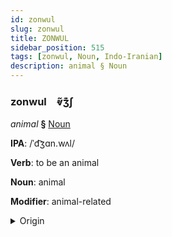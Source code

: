 ```yaml
---
id: zonwul
slug: zonwul
title: ZONWUL
sidebar_position: 515
tags: [zonwul, Noun, Indo-Iranian]
description: animal § Noun
---
```


### zonwul&emsp;<span kind="abugida">ⱴ̃ʒ͊ʃ</span>

*animal* **§** [Noun](../../tags/Noun)

**IPA**: /ˈd͡ʒɑn.wʌl/

**Verb**: to be an animal

**Noun**: animal

**Modifier**: animal-related

<details>
    <summary>Origin</summary>
    Hindi जानवर jānvar [d͡ʒä̃ːn̪.wəɾ]<br/>
    <em>Indo-Iranian Language Family</em>
</details>